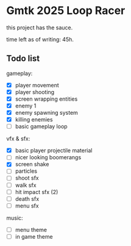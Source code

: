 # Gmtk 2025 Loop Racer

this project has the sauce.

time left as of writing: 45h.

## Todo list

gameplay:
- [x] player movement
- [x] player shooting
- [x] screen wrapping entities
- [x] enemy 1
- [x] enemy spawning system
- [x] killing enemies
- [ ] basic gameplay loop

vfx & sfx:
- [x] basic player projectile material
- [ ] nicer looking boomerangs
- [x] screen shake
- [ ] particles
- [ ] shoot sfx
- [ ] walk sfx
- [ ] hit impact sfx (2)
- [ ] death sfx
- [ ] menu sfx

music:
- [ ] menu theme
- [ ] in game theme
